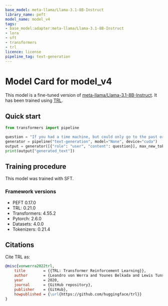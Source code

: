 ```yaml
---
base_model: meta-llama/Llama-3.1-8B-Instruct
library_name: peft
model_name: model_v4
tags:
- base_model:adapter:meta-llama/Llama-3.1-8B-Instruct
- lora
- sft
- transformers
- trl
licence: license
pipeline_tag: text-generation
---
```


# Model Card for model_v4

This model is a fine-tuned version of [meta-llama/Llama-3.1-8B-Instruct](https://huggingface.co/meta-llama/Llama-3.1-8B-Instruct).
It has been trained using [TRL](https://github.com/huggingface/trl).

## Quick start

```python
from transformers import pipeline

question = "If you had a time machine, but could only go to the past or the future once and never return, which would you choose and why?"
generator = pipeline("text-generation", model="None", device="cuda")
output = generator([{"role": "user", "content": question}], max_new_tokens=128, return_full_text=False)[0]
print(output["generated_text"])
```

## Training procedure

 


This model was trained with SFT.

### Framework versions

- PEFT 0.17.0
- TRL: 0.21.0
- Transformers: 4.55.2
- Pytorch: 2.6.0
- Datasets: 4.0.0
- Tokenizers: 0.21.4

## Citations



Cite TRL as:
    
```bibtex
@misc{vonwerra2022trl,
	title        = {{TRL: Transformer Reinforcement Learning}},
	author       = {Leandro von Werra and Younes Belkada and Lewis Tunstall and Edward Beeching and Tristan Thrush and Nathan Lambert and Shengyi Huang and Kashif Rasul and Quentin Gallou{\'e}dec},
	year         = 2020,
	journal      = {GitHub repository},
	publisher    = {GitHub},
	howpublished = {\url{https://github.com/huggingface/trl}}
}
```